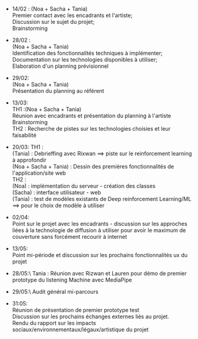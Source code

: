 - 14/02 :
(Noa + Sacha + Tania) \
Premier contact avec les encadrants et l'artiste; \
Discussion sur le sujet du projet; \
Brainstorming 

- 28/02 :\
(Noa + Sacha + Tania) \
Identification des fonctionnalités techniques à implémenter; \
Documentation sur les technologies disponibles à utiliser; \
Elaboration d'un planning prévisionnel 

- 29/02:\
(Noa + Sacha + Tania) \
Présentation du planning au référent


- 13/03:\
TH1 :(Noa + Sacha + Tania) \
Réunion avec encadrants et présentation du planning à l'artiste \
Brainstorming \
TH2 : Recherche de pistes sur les technologies choisies et leur faisabilité 

- 20/03:
TH1 :\
(Tania) : Debrieffing avec Rixwan ==> piste sur le reinforcement learning à approfondir\
(Noa + Sacha + Tania) : Dessin des premières fonctionnalités de l'application/site web\
TH2 :\
(Noa) : implémentation du serveur - création des classes\
(Sacha) : interface utilisateur - web \
(Tania) : test de modèles existants de Deep reinforcement Learning/ML ==> pour le choix de modèle à utiliser

- 02/04:\
Point sur le projet avec les encadrants - discussion sur les approches liées à la technologie de diffusion à utiliser pour avoir le maximum de couverture sans forcément recourir à internet

- 13/05:\
Point mi-période et discussion sur les prochains fonctionnalités ux du projet

- 28/05:\ 
Tania : Réunion avec Rizwan et Lauren pour démo de premier prototype du listening Machine avec MediaPipe

- 29/05:\ 
Audit général mi-parcours

- 31:05:\
Réunion de présentation de premier prototype test\
Discussion sur les prochains échanges externes liés au projet.\
Rendu du rapport sur les impacts sociaux/environnementaux/légaux/artistique du projet

